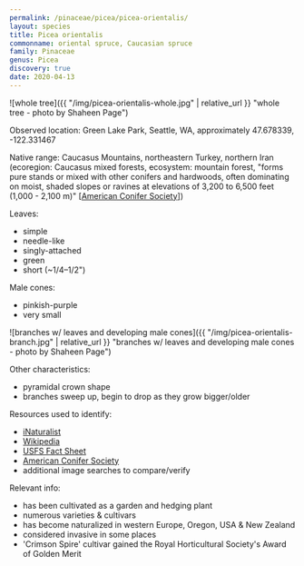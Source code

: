 ```yaml
---
permalink: /pinaceae/picea/picea-orientalis/
layout: species
title: Picea orientalis
commonname: oriental spruce, Caucasian spruce
family: Pinaceae
genus: Picea
discovery: true
date: 2020-04-13
---
```


![whole tree]({{ "/img/picea-orientalis-whole.jpg" | relative_url }} "whole tree - photo by Shaheen Page")

Observed location: Green Lake Park, Seattle, WA, approximately 47.678339, -122.331467

Native range: Caucasus Mountains, northeastern Turkey, northern Iran (ecoregion: Caucasus mixed forests, ecosystem: mountain forest, "forms pure stands or mixed with other conifers and hardwoods, often dominating on moist, shaded slopes or ravines at elevations of 3,200 to 6,500 feet (1,000 - 2,100 m)" [[American Conifer Society](https://conifersociety.org/conifers/picea-orientalis/)])

Leaves:
  - simple
  - needle-like
  - singly-attached
  - green
  - short (~1/4–1/2")

Male cones:
  - pinkish-purple
  - very small

![branches w/ leaves and developing male cones]({{ "/img/picea-orientalis-branch.jpg" | relative_url }} "branches w/ leaves and developing male cones - photo by Shaheen Page")

Other characteristics:
  - pyramidal crown shape
  - branches sweep up, begin to drop as they grow bigger/older

Resources used to identify:
  - [iNaturalist](https://www.inaturalist.org/taxa/135802-Picea-orientalis)
  - [Wikipedia](https://en.wikipedia.org/wiki/Picea_orientalis)
  - [USFS Fact Sheet](https://hort.ifas.ufl.edu/database/documents/pdf/tree_fact_sheets/picoria.pdf)
  - [American Conifer Society](https://conifersociety.org/conifers/picea-orientalis/)
  - additional image searches to compare/verify

Relevant info:
  - has been cultivated as a garden and hedging plant
  - numerous varieties & cultivars
  - has become naturalized in western Europe, Oregon, USA & New Zealand
  - considered invasive in some places
  - 'Crimson Spire' cultivar gained the Royal Horticultural Society's Award of Golden Merit
